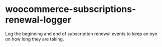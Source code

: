 # woocommerce-subscriptions-renewal-logger
Log the beginning and end of subscription renewal events to keep an eye on how long they are taking.
